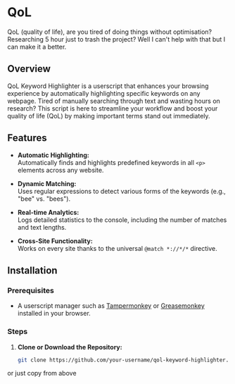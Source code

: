 # QoL
QoL (quality of life), are you tired of doing things without optimisation? Researching 5 hour just to trash the project? Well I can't help with that but I can make it a better.
## Overview

QoL Keyword Highlighter is a userscript that enhances your browsing experience by automatically highlighting specific keywords on any webpage. Tired of manually searching through text and wasting hours on research? This script is here to streamline your workflow and boost your quality of life (QoL) by making important terms stand out immediately.

## Features

- **Automatic Highlighting:**  
  Automatically finds and highlights predefined keywords in all `<p>` elements across any website.

- **Dynamic Matching:**  
  Uses regular expressions to detect various forms of the keywords (e.g., "bee" vs. "bees").

- **Real-time Analytics:**  
  Logs detailed statistics to the console, including the number of matches and text lengths.

- **Cross-Site Functionality:**  
  Works on every site thanks to the universal `@match *://*/*` directive.

## Installation

### Prerequisites

- A userscript manager such as [Tampermonkey](https://www.tampermonkey.net/) or [Greasemonkey](https://www.greasespot.net/) installed in your browser.

### Steps

1. **Clone or Download the Repository:**

   ```bash
   git clone https://github.com/your-username/qol-keyword-highlighter.git
or just copy from above
